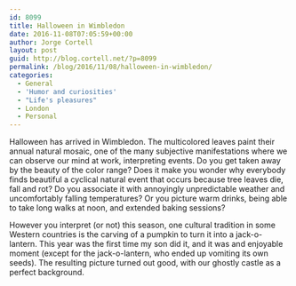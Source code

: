 ```yaml
---
id: 8099
title: Halloween in Wimbledon
date: 2016-11-08T07:05:59+00:00
author: Jorge Cortell
layout: post
guid: http://blog.cortell.net/?p=8099
permalink: /blog/2016/11/08/halloween-in-wimbledon/
categories:
  - General
  - 'Humor and curiosities'
  - "Life's pleasures"
  - London
  - Personal
---
```


  
Halloween has arrived in Wimbledon. The multicolored leaves paint their annual natural mosaic, one of the many subjective manifestations where we can observe our mind at work, interpreting events. Do you get taken away by the beauty of the color range? Does it make you wonder why everybody finds beautiful a cyclical natural event that occurs because tree leaves die, fall and rot? Do you associate it with annoyingly unpredictable weather and uncomfortably falling temperatures? Or you picture warm drinks, being able to take long walks at noon, and extended baking sessions?

However you interpret (or not) this season, one cultural tradition in some Western countries is the carving of a pumpkin to turn it into a jack-o-lantern. This year was the first time my son did it, and it was and enjoyable moment (except for the jack-o-lantern, who ended up vomiting its own seeds). The resulting picture turned out good, with our ghostly castle as a perfect background.